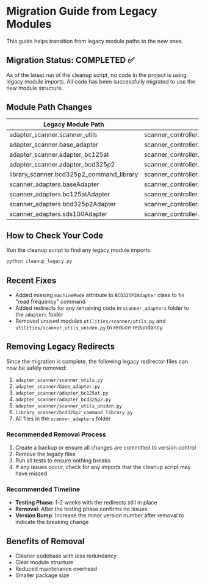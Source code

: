 # Migration Guide from Legacy Modules

This guide helps transition from legacy module paths to the new ones.

## Migration Status: COMPLETED ✅

As of the latest run of the cleanup script, no code in the project is using legacy module imports. All code has been successfully migrated to use the new module structure.

## Module Path Changes

| Legacy Module Path | New Module Path |
|-------------------|----------------|
| adapter_scanner.scanner_utils | scanner_controller.utilities.scanner_utils |
| adapter_scanner.base_adapter | scanner_controller.adapters.base_adapter |
| adapter_scanner.adapter_bc125at | scanner_controller.adapters.uniden.bc125at_adapter |
| adapter_scanner.adapter_bcd325p2 | scanner_controller.adapters.uniden.bcd325p2_adapter |
| library_scanner.bcd325p2_command_library | scanner_controller.command_libraries.uniden.bcd325p2_commands |
| scanner_adapters.baseAdapter | scanner_controller.adapters.base_adapter |
| scanner_adapters.bc125atAdapter | scanner_controller.adapters.uniden.bc125at_adapter |
| scanner_adapters.bcd325p2Adapter | scanner_controller.adapters.uniden.bcd325p2_adapter |
| scanner_adapters.sds100Adapter | scanner_controller.adapters.uniden.sds100_adapter |

## How to Check Your Code

Run the cleanup script to find any legacy module imports:

```bash
python cleanup_legacy.py
```

## Recent Fixes

- Added missing `machineMode` attribute to `BCD325P2Adapter` class to fix "read frequency" command
- Added redirects for any remaining code in `scanner_adapters` folder to the `adapters` folder
- Removed unused modules `utilities/scanner/utils.py` and
  `utilities/scanner_utils_uniden.py` to reduce redundancy

## Removing Legacy Redirects

Since the migration is complete, the following legacy redirector files can now be safely removed:

1. `adapter_scanner/scanner_utils.py`
2. `adapter_scanner/base_adapter.py`
3. `adapter_scanner/adapter_bc125at.py`
4. `adapter_scanner/adapter_bcd325p2.py`
5. `adapter_scanner/scanner_utils_uniden.py`
6. `library_scanner/bcd325p2_command_library.py`
7. All files in the `scanner_adapters` folder

### Recommended Removal Process

1. Create a backup or ensure all changes are committed to version control
2. Remove the legacy files
3. Run all tests to ensure nothing breaks
4. If any issues occur, check for any imports that the cleanup script may have missed

### Recommended Timeline

- **Testing Phase**: 1-2 weeks with the redirects still in place
- **Removal**: After the testing phase confirms no issues
- **Version Bump**: Increase the minor version number after removal to indicate the breaking change

## Benefits of Removal

- Cleaner codebase with less redundancy
- Clear module structure
- Reduced maintenance overhead
- Smaller package size
